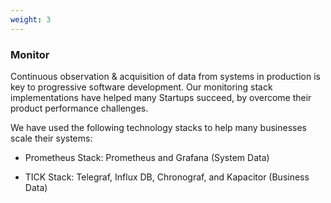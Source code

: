 ```yaml
---
weight: 3
---
```


### Monitor

Continuous observation & acquisition of data from systems in production is key to progressive software development. Our monitoring stack implementations have helped many Startups succeed, by overcome their product performance challenges.

We have used the following technology stacks to help many businesses scale their systems:

- Prometheus Stack: Prometheus and Grafana (System Data)
  
- TICK Stack: Telegraf, Influx DB, Chronograf, and Kapacitor (Business Data)
